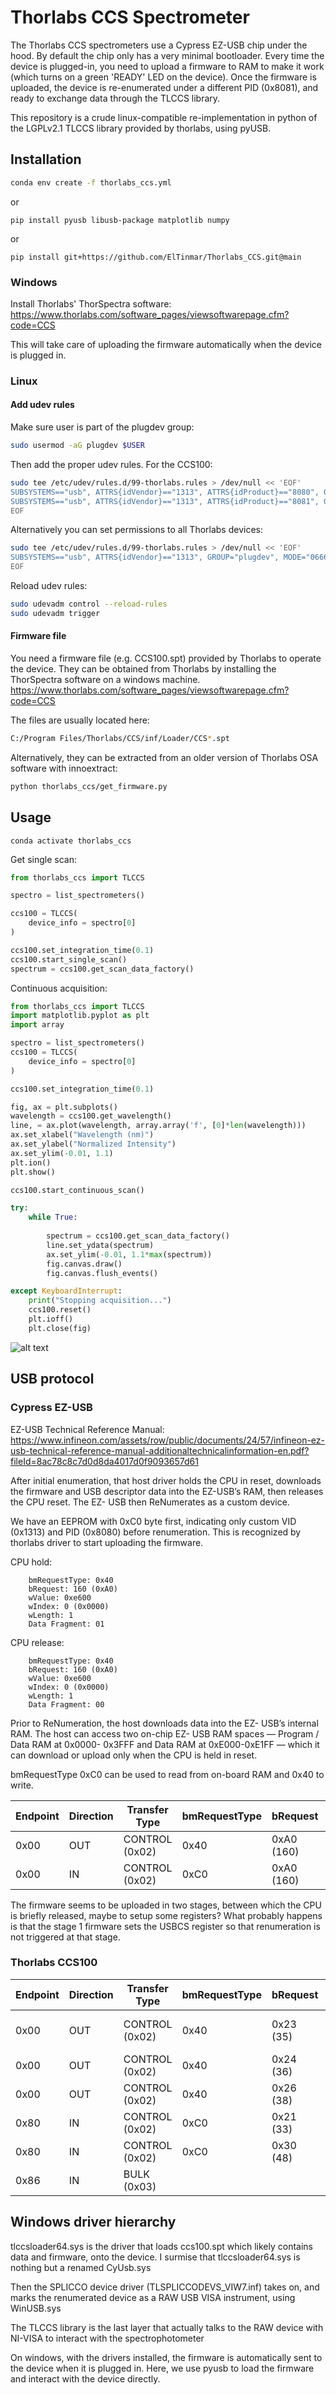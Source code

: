 # Thorlabs CCS Spectrometer

The Thorlabs CCS spectrometers use a Cypress EZ-USB chip under the hood.
By default the chip only has a very minimal bootloader. Every time the 
device is plugged-in, you need to upload a firmware to RAM to make it work 
(which turns on a green 'READY' LED on the device). Once the firmware 
is uploaded, the device is re-enumerated under a different PID (0x8081),
and ready to exchange data through the TLCCS library.

This repository is a crude linux-compatible re-implementation in python of the LGPLv2.1 
TLCCS library provided by thorlabs, using pyUSB.

## Installation

```bash
conda env create -f thorlabs_ccs.yml
```

or 

```
pip install pyusb libusb-package matplotlib numpy
```

or 

```
pip install git+https://github.com/ElTinmar/Thorlabs_CCS.git@main
```

### Windows

Install Thorlabs' ThorSpectra software: https://www.thorlabs.com/software_pages/viewsoftwarepage.cfm?code=CCS

This will take care of uploading the firmware automatically when the device is plugged in.

### Linux

#### Add udev rules

Make sure user is part of the plugdev group:

```bash
sudo usermod -aG plugdev $USER
```

Then add the proper udev rules. For the CCS100:

```bash
sudo tee /etc/udev/rules.d/99-thorlabs.rules > /dev/null << 'EOF'
SUBSYSTEMS=="usb", ATTRS{idVendor}=="1313", ATTRS{idProduct}=="8080", GROUP="plugdev", MODE="0666"
SUBSYSTEMS=="usb", ATTRS{idVendor}=="1313", ATTRS{idProduct}=="8081", GROUP="plugdev", MODE="0666"
EOF
```

Alternatively you can set permissions to all Thorlabs devices:

```bash
sudo tee /etc/udev/rules.d/99-thorlabs.rules > /dev/null << 'EOF'
SUBSYSTEMS=="usb", ATTRS{idVendor}=="1313", GROUP="plugdev", MODE="0666"
EOF
```

Reload udev rules:

```bash
sudo udevadm control --reload-rules
sudo udevadm trigger
```

#### Firmware file

You need a firmware file (e.g. CCS100.spt) provided by Thorlabs to operate the device. 
They can be obtained from Thorlabs by installing the ThorSpectra software on a windows machine.
https://www.thorlabs.com/software_pages/viewsoftwarepage.cfm?code=CCS

The files are usually located here:
```bash
C:/Program Files/Thorlabs/CCS/inf/Loader/CCS*.spt
```

Alternatively, they can be extracted from an older version of Thorlabs OSA software
with innoextract:

```bash
python thorlabs_ccs/get_firmware.py
```

## Usage

```
conda activate thorlabs_ccs
```

Get single scan:

```python
from thorlabs_ccs import TLCCS

spectro = list_spectrometers()

ccs100 = TLCCS(
    device_info = spectro[0]
)

ccs100.set_integration_time(0.1)
ccs100.start_single_scan()
spectrum = ccs100.get_scan_data_factory()
```

Continuous acquisition:

```python
from thorlabs_ccs import TLCCS
import matplotlib.pyplot as plt
import array

spectro = list_spectrometers()
ccs100 = TLCCS(
    device_info = spectro[0]
)

ccs100.set_integration_time(0.1)

fig, ax = plt.subplots()
wavelength = ccs100.get_wavelength()
line, = ax.plot(wavelength, array.array('f', [0]*len(wavelength)))
ax.set_xlabel("Wavelength (nm)")
ax.set_ylabel("Normalized Intensity")
ax.set_ylim(-0.01, 1.1)
plt.ion()
plt.show()

ccs100.start_continuous_scan()

try:
    while True:
        
        spectrum = ccs100.get_scan_data_factory()
        line.set_ydata(spectrum)
        ax.set_ylim(-0.01, 1.1*max(spectrum))
        fig.canvas.draw()
        fig.canvas.flush_events()

except KeyboardInterrupt:
    print("Stopping acquisition...")
    ccs100.reset()  
    plt.ioff()
    plt.close(fig)
```

![alt text](example_spectrum.png "Spectrum of a fluorescent light")

## USB protocol

### Cypress EZ-USB

EZ-USB Technical Reference Manual: https://www.infineon.com/assets/row/public/documents/24/57/infineon-ez-usb-technical-reference-manual-additionaltechnicalinformation-en.pdf?fileId=8ac78c8c7d0d8da4017d0f9093657d61

After initial enumeration, that host driver holds the CPU in
reset, downloads the firmware and USB descriptor data into
the EZ-USB’s RAM, then releases the CPU reset. The EZ-
USB then ReNumerates as a custom device.

We have an EEPROM with 0xC0 byte first, indicating
only custom VID (0x1313) and PID (0x8080) before renumeration.
This is recognized by thorlabs driver to start uploading
the firmware.

CPU hold:
```
    bmRequestType: 0x40
    bRequest: 160 (0xA0)
    wValue: 0xe600
    wIndex: 0 (0x0000)
    wLength: 1
    Data Fragment: 01
```

CPU release:
```
    bmRequestType: 0x40
    bRequest: 160 (0xA0)
    wValue: 0xe600
    wIndex: 0 (0x0000)
    wLength: 1
    Data Fragment: 00
```

Prior to ReNumeration, the host downloads data into the EZ-
USB’s internal RAM. The host can access two on-chip EZ-
USB RAM spaces — Program / Data RAM at 0x0000-
0x3FFF and Data RAM at 0xE000-0xE1FF — which it can
download or upload only when the CPU is held in reset.

bmRequestType 0xC0 can be used to read from on-board RAM and 0x40 to write.

|Endpoint|Direction|Transfer Type     |bmRequestType|bRequest   |Interpretation     |
|--------|---------|------------------|-------------|-----------|-------------------|
|0x00    |OUT      |CONTROL (0x02)    |0x40         |0xA0 (160) |write firmware     |
|0x00    |IN       |CONTROL (0x02)    |0xC0         |0xA0 (160) |read firmware      |

The firmware seems to be uploaded in two stages, between which the CPU is briefly released, maybe to setup some registers?
What probably happens is that the stage 1 firmware sets the 
USBCS register so that renumeration is not triggered at that stage.

### Thorlabs CCS100

|Endpoint|Direction|Transfer Type     |bmRequestType|bRequest   |Interpretation       |
|--------|---------|------------------|-------------|-----------|---------------------|
|0x00    |OUT      |CONTROL (0x02)    |0x40         |0x23 (35)  |Set integration time | 
|0x00    |OUT      |CONTROL (0x02)    |0x40         |0x24 (36)  |Start Scan           | 
|0x00    |OUT      |CONTROL (0x02)    |0x40         |0x26 (38)  |Reset                | 
|0x80    |IN       |CONTROL (0x02)    |0xC0         |0x21 (33)  |Read EEPROM          | 
|0x80    |IN       |CONTROL (0x02)    |0xC0         |0x30 (48)  |Get status           |
|0x86    |IN       |BULK (0x03)       |             |           |Spectrogram          |

## Windows driver hierarchy

tlccsloader64.sys is the driver that loads ccs100.spt which likely contains
data and firmware, onto the device. I surmise that tlccsloader64.sys is nothing but a renamed CyUsb.sys
 
Then the SPLICCO device driver (TLSPLICCODEVS_VIW7.inf) takes on, and marks the renumerated device as a RAW USB VISA instrument, using WinUSB.sys

The TLCCS library is the last layer that actually talks to the RAW device with
NI-VISA to interact with the spectrophotometer

On windows, with the drivers installed, the firmware is automatically sent to the 
device when it is plugged in. Here, we use pyusb to load the firmware and interact with the device directly.

